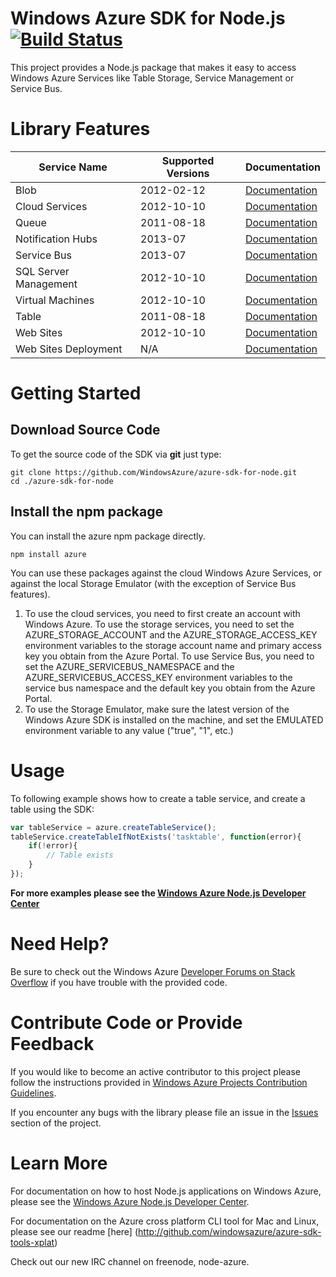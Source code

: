 # Windows Azure SDK for Node.js [![Build Status](https://travis-ci.org/WindowsAzure/azure-sdk-for-node.png?branch=master)](https://travis-ci.org/WindowsAzure/azure-sdk-for-node)

This project provides a Node.js package that makes it easy to access Windows Azure Services like Table Storage, Service Management or Service Bus. 

# Library Features

<table>
  <thead>
    <th>Service Name</th>
    <th>Supported Versions</th>
    <th>Documentation</th>
  </thead>
  <tbody>
    <tr><td>Blob</td><td>2012-02-12</td><td><a href="#link">Documentation</a></td></tr>
    <tr><td>Cloud Services</td><td>2012-10-10</td><td><a href="#link">Documentation</a></td></tr>
    <tr><td>Queue</td><td>2011-08-18</td><td><a href="#link">Documentation</a></td></tr>
    <tr><td>Notification Hubs</td><td>2013-07</td><td><a href="#link">Documentation</a></td></tr>
    <tr><td>Service Bus</td><td>2013-07</td><td><a href="#link">Documentation</a></td></tr>
    <tr><td>SQL Server Management</td><td>2012-10-10</td><td><a href="#link">Documentation</a></td></tr>
    <tr><td>Virtual Machines</td><td>2012-10-10</td><td><a href="#link">Documentation</a></td></tr>
    <tr><td>Table</td><td>2011-08-18</td><td><a href="#link">Documentation</a></td></tr>
    <tr><td>Web Sites</td><td>2012-10-10</td><td><a href="#link">Documentation</a></td></tr>
    <tr><td>Web Sites Deployment</td><td>N/A</td><td><a href="#link">Documentation</a></td></tr>
  </tbody>
</table>

# Getting Started
## Download Source Code

To get the source code of the SDK via **git** just type:

    git clone https://github.com/WindowsAzure/azure-sdk-for-node.git
    cd ./azure-sdk-for-node

## Install the npm package

You can install the azure npm package directly.

    npm install azure

You can use these packages against the cloud Windows Azure Services, or against
the local Storage Emulator (with the exception of Service Bus features).

1. To use the cloud services, you need to first create an account with Windows Azure. To use the storage services, you need to set the AZURE_STORAGE_ACCOUNT and the AZURE_STORAGE_ACCESS_KEY environment variables to the storage account name and primary access key you obtain from the Azure Portal. To use Service Bus, you need to set the AZURE_SERVICEBUS_NAMESPACE and the AZURE_SERVICEBUS_ACCESS_KEY environment variables to the service bus namespace and the default key you obtain from the Azure Portal.
2. To use the Storage Emulator, make sure the latest version of the Windows Azure SDK is installed on the machine, and set the EMULATED environment variable to any value ("true", "1", etc.)

# Usage

To following example shows how to create a table service, and create a table using the SDK:

```Javascript
var tableService = azure.createTableService();
tableService.createTableIfNotExists('tasktable', function(error){
    if(!error){
        // Table exists
    }
});
```

**For more examples please see the [Windows Azure Node.js Developer Center](http://www.windowsazure.com/en-us/develop/nodejs)**

# Need Help?

Be sure to check out the Windows Azure [Developer Forums on Stack Overflow](http://go.microsoft.com/fwlink/?LinkId=234489) if you have trouble with the provided code.

# Contribute Code or Provide Feedback

If you would like to become an active contributor to this project please follow the instructions provided in [Windows Azure Projects Contribution Guidelines](http://windowsazure.github.com/guidelines.html).

If you encounter any bugs with the library please file an issue in the [Issues](https://github.com/WindowsAzure/azure-sdk-for-node/issues) section of the project.

# Learn More

For documentation on how to host Node.js applications on Windows Azure, please see the [Windows Azure Node.js Developer Center](http://www.windowsazure.com/en-us/develop/nodejs/).

For documentation on the Azure cross platform CLI tool for Mac and Linux, please see our readme [here] (http://github.com/windowsazure/azure-sdk-tools-xplat)

Check out our new IRC channel on freenode, node-azure.

